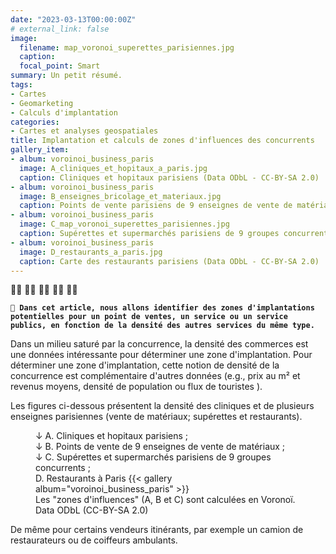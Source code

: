 ```yaml
---
date: "2023-03-13T00:00:00Z"
# external_link: false
image:
  filename: map_voronoi_superettes_parisiennes.jpg
  caption: 
  focal_point: Smart
summary: Un petit résumé.
tags:
- Cartes
- Geomarketing
- Calculs d'implantation
categories: 
- Cartes et analyses geospatiales
title: Implantation et calculs de zones d'influences des concurrents
gallery_item:
- album: voroinoi_business_paris
  image: A_cliniques_et_hopitaux_a_paris.jpg
  caption: Cliniques et hopitaux parisiens (Data ODbL - CC-BY-SA 2.0)
- album: voroinoi_business_paris
  image: B_enseignes_bricolage_et_materiaux.jpg
  caption: Points de vente parisiens de 9 enseignes de vente de matériaux (Data ODbL - CC-BY-SA 2.0)
- album: voroinoi_business_paris
  image: C_map_voronoi_superettes_parisiennes.jpg
  caption: Supérettes et supermarchés parisiens de 9 groupes concurrents (Data ODbL - CC-BY-SA 2.0)
- album: voroinoi_business_paris
  image: D_restaurants_a_paris.jpg
  caption: Carte des restaurants parisiens (Data ODbL - CC-BY-SA 2.0)
---
```


👷🏻 👷🏼 👷🏽 👷🏾 👷🏿 


<i class="fa-solid fa-hat-wizard"></i> <strong> `🎯 Dans cet article, nous allons identifier des zones d'implantations potentielles pour un point de ventes, un service ou un service publics, en fonction de la densité des autres services du même type. ` </strong>

Dans un milieu saturé par la concurrence, la densité des commerces est une données intéressante pour déterminer une zone d'implantation. Pour déterminer une zone d'implantation, cette notion de densité de la concurrence est complémentaire d'autres données (e.g., prix au m² et revenus moyens, densité de population ou flux de touristes <i class="fa-solid fa-person-walking-luggage"></i>).

Les figures ci-dessous présentent la densité des cliniques et de plusieurs enseignes parisiennes (vente de matériaux; supérettes et restaurants).


<figure>  <figcaption> ↓ A. Cliniques et hopitaux parisiens <i class="fa-solid fa-user-doctor"></i>; <br>↓  B. Points de vente de 9 enseignes de vente de matériaux <i class="fa-solid fa-helmet-safety"></i>; <br>↓ C. Supérettes et supermarchés parisiens de 9 groupes concurrents <i class="fa-solid fa-cart-shopping"></i>; <br>D. Restaurants à Paris <i class="fa-solid fa-utensils"></i>{{< gallery album="voroinoi_business_paris" >}}
   <figcaption> Les "zones d'influences" (A, B et C) sont calculées en Voronoï. Data ODbL (CC-BY-SA 2.0)</figcaption> </figcaption>
</figure>

De même pour certains vendeurs itinérants, par exemple un camion de restaurateurs ou de coiffeurs ambulants. 
